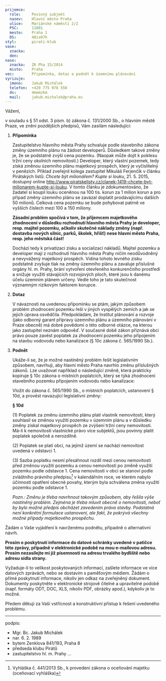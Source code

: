 ```yaml
---
prijemce: 
  role:     Povinný subjekt
  nazev:    Hlavní město Praha
  ulice:    Mariánské náměstí 2/2
  PSC:      11001
  mesto:    Praha 1
  DS:       48ia97h
styl:       pirati-klub
vase:
  znacka:   
  den:
nase:
  znacka:   ZK Pha 15/2014
  misto:    Praha
vec:        Připomínka, dotaz a podnět k územnímu plánování
vyrizuje:   
  jmeno:    Jakub Michálek
  telefon:  +420 775 978 550
  ds:       4memzkm
  mail:     jakub.michalek@praha.eu
---
```


Vážení,

v souladu s § 51 odst. 3 písm. b) zákona č. 131/2000 Sb., o hlavním městě Praze, ve znění pozdějších předpisů, Vám zasílám následující:

1. **Připomínka**
   
   Zastupitelstvo hlavního města Prahy schvaluje podle stavebního zákona změny
   územního plánu na žádost developerů. Důsledkem takové změny je, že se podstatně
   zvýší cena pozemku. (Naopak může dojít k poklesu tržní ceny okolních nemovitostí.)
   Developer, který vlastní pozemek, tedy získá změnou územního plánu majetkový prospěch,
   který je vyčíslitelný v penězích. Příklad zveřejnil kolega zastupitel Mikuláš
   Ferjenčík v článku Pirátských listů: *Chcete být milionářem? Kupte si louku*, 21. 5. 2015,
   dostupný online <http://www.piratskelisty.cz/clanek-1419-chcete-byt-milionarem-kupte-si-louku>.
   V tomto článku je zdokumentováno, že žadatel si koupil louku oceněnou na 100 tis. korun
   za 1 milion korun a pro případ změny územního plánu se zavázal doplatit prodávajícímu
   dalších 50 milionů. Celková cena pozemku se bude pohybovat patrně ve vyšších číslech
   mezi 100 a 150 miliony. 
   
   **Zásadní problém spočívá v tom, že příjemcem majetkového zhodnocení v důsledku
   rozhodnutí hlavního města Prahy je developer, resp. majitel pozemku, ačkoliv
   skutečné náklady změny (např. dostavba nových silnic, parků, školek, hřišť)
   nese hlavní město Praha, resp. jeho městská část!** 
   
   Dochází tedy k privatizaci zisku a socializaci nákladů. Majitel pozemku a developer
   mají z rozhodnutí hlavního města Prahy ničím neodůvodněný a nevyvážený 
   majetkový prospěch. Vidina tohoto levného zisku podstatně zvyšuje tlak na změny 
   územního plánu a zavaluje příslušné orgány hl. m. Prahy, brání vytvoření 
   otevřeného konkurenčního prostředí a snižuje využití stávajících rozvojových 
   ploch, které jsou k danému účelu územním plánem určeny. Vedle toho je
   tato skutečnost významným rizikovým faktorem korupce.

2. **Dotaz**

   V návaznosti na uvedenou připomínku se ptám, jakým způsobem problém zhodnocení
   pozemku řeší v jiných vyspělých zemích a jak se jejich úprava osvědčila. 
   Předpokládám, že Institut plánování a rozvoje (jako odborný garant přípravy
   územního plánu a územního plánování v Praze obecně) má dobré povědomí 
   o této odborné otázce, na kterou jako zastupitel neznám odpověď.
   V současné době zákon přiznává obci právo pouze zavést poplatek
   za zhodnocení pozemku jeho připojením na stavbu vodovodu nebo kanalizace
   (§ 10c zákona č. 565/1990 Sb.).
   
3. **Podnět**

   Ukáže-li se, že je možné nastíněný problém řešit legislativním způsobem, 
   navrhuji, aby hlavní město Praha navrhlo změnu příslušných zákonů. Lze
   uvažovat například o následující změně, která prakticky kopíruje § 10c zákona
   o místních poplatcích, který se týká zhodnocení stavebního pozemku připojením
   vodovodu nebo kanalizace:
   
   Vložit do zákona č. 565/1990 Sb., o místních poplatcích, ustanovení § 10d, a
   provést navazující legislativní změny:
   
   **§ 10d**
   
   (1) Poplatek za změnu územního plánu platí vlastník nemovitosti, který souhlasil 
   se změnou využití pozemku v územním plánu a v důsledku změny získal majetkový 
   prospěch ze zvýšení tržní ceny nemovitosti. Má-li k nemovitosti vlastnické 
   právo více subjektů, jsou povinny platit poplatek společně a nerozdílně.
   
   (2) Poplatek se platí obci, na jejímž území se nachází nemovitost uvedená 
   v odstavci 1.
   
   (3) Sazba poplatku nesmí přesáhnout rozdíl mezi cenou nemovitosti před
   změnou využití pozemku a cenou nemovitosti po změně využití pozemku podle 
   odstavce 1. Cena nemovitosti v obci se stanoví podle zvláštního právního 
   předpisu[^ocenovani] v kalendářním roce, ve kterém nabylo účinnosti opatření
   obecné povahy, kterým byla schválena změna využití pozemku podle odstavce 1.   
   
   *Pozn.: Změnu je třeba navrhnout takovým způsobem, aby řešila výše 
   nastíněný problém. Zejména je třeba mluvit obecně o nemovitosti, neboť 
   by bylo možné předpis obcházet zavedením práva stavby. Podstatná není konkrétní
   formulace ustanovení, ale fakt, že pokrývá všechny možné případy majetkového
   prospěchu.*
   
[^ocenovani]: Vyhláška č. 441/2013 Sb., k provedení zákona o oceňování majetku (oceňovací vyhláška)
   
   Žádám o Vaše vyjádření k navrženému podnětu, případně o alternativní návrh.

**Prosím o poskytnutí informace do datové schránky uvedené v patičce této zprávy,
případně v elektronické podobě na mou e-mailovou adresu. Prosím nezasílejte mi
již písemnosti na adresu trvalého bydliště nebo adresu sídla strany.**

Vyžaduje-li to velikost poskytovaných informací, zašlete informace ve více 
datových zprávách, nebo se dostavím s paměťovým médiem. Žádám o přímé poskytnutí 
informace, nikoliv jen odkaz na zveřejněný dokument. Dokumenty poskytněte 
v elektronické strojově čitelné a upravitelné podobě (např. formáty ODT, DOC, 
XLS, nikoliv PDF, obrázky apod.), kdykoliv je to možné. 

Předem děkuji za Vaši vstřícnost a konstruktivní přístup k řešení uvedeného 
problému.

---
podpis: 
  - Mgr. Bc. Jakub Michálek
  - nar. 6. 2. 1989
  - bytem Zenklova 841/193, Praha 8
  - předseda klubu Pirátů
  - zastupitelstvo hl. m. Prahy
...
